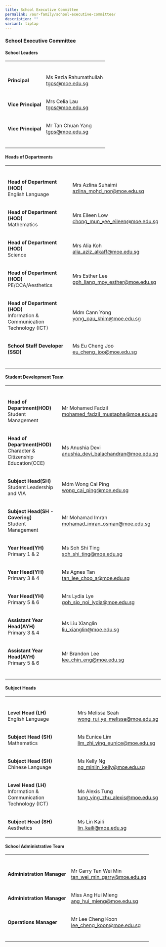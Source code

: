 ```yaml
---
title: School Executive Committee
permalink: /our-family/school-executive-committee/
description: ""
variant: tiptap
---
```

<h3><strong>School Executive Committee</strong></h3>
<h4><strong>School Leaders</strong></h4>
<table style="minWidth: 50px">
<colgroup>
<col>
<col>
</colgroup>
<tbody>
<tr>
<th rowspan="1" colspan="1">
<p></p>
</th>
<th rowspan="1" colspan="1">
<p></p>
</th>
</tr>
<tr>
<td rowspan="1" colspan="1">
<p><strong>Principal</strong>
</p>
</td>
<td rowspan="1" colspan="1">
<p>Ms Rezia Rahumathullah
<br><a href="mailto:tgps@moe.edu.sg" rel="noopener noreferrer nofollow" target="_blank">tgps@moe.edu.sg</a>
</p>
</td>
</tr>
<tr>
<td rowspan="1" colspan="1">
<p><strong>Vice Principal</strong>
</p>
</td>
<td rowspan="1" colspan="1">
<p>Mrs Celia Lau
<br><a href="mailto:tgps@moe.edu.sg" rel="noopener noreferrer nofollow" target="_blank">tgps@moe.edu.sg</a>
</p>
</td>
</tr>
<tr>
<td rowspan="1" colspan="1">
<p><strong>Vice Principal</strong>
</p>
</td>
<td rowspan="1" colspan="1">
<p>Mr Tan Chuan Yang
<br><a href="mailto:tgps@moe.edu.sg" rel="noopener noreferrer nofollow" target="_blank">tgps@moe.edu.sg</a>
</p>
</td>
</tr>
<tr>
<td rowspan="1" colspan="1">
<p></p>
</td>
<td rowspan="1" colspan="1">
<p></p>
</td>
</tr>
</tbody>
</table>
<h4><strong>Heads of Departments</strong></h4>
<table style="minWidth: 50px">
<colgroup>
<col>
<col>
</colgroup>
<tbody>
<tr>
<th rowspan="1" colspan="1">
<p></p>
</th>
<th rowspan="1" colspan="1">
<p></p>
</th>
</tr>
<tr>
<td rowspan="1" colspan="1">
<p><strong>Head of Department (HOD)</strong> 
<br>English Language</p>
</td>
<td rowspan="1" colspan="1">
<p>Mrs Azlina Suhaimi
<br><a href="mailto:azlina_mohd_nor@moe.edu.sg" rel="noopener noreferrer nofollow" target="_blank">azlina_mohd_nor@moe.edu.sg</a>
</p>
</td>
</tr>
<tr>
<td rowspan="1" colspan="1">
<p><strong>Head of Department (HOD)</strong> 
<br>Mathematics</p>
</td>
<td rowspan="1" colspan="1">
<p>Mrs Eileen Low
<br><a href="mailto:chong_mun_yee_eileen@moe.edu.sg" rel="noopener noreferrer nofollow" target="_blank">chong_mun_yee_eileen@moe.edu.sg</a>
</p>
</td>
</tr>
<tr>
<td rowspan="1" colspan="1">
<p><strong>Head of Department (HOD)</strong> 
<br>Science</p>
</td>
<td rowspan="1" colspan="1">
<p>Mrs Alia Koh
<br><a href="mailto:alia_aziz_alkaff@moe.edu.sg" rel="noopener noreferrer nofollow" target="_blank">alia_aziz_alkaff@moe.edu.sg</a>
</p>
</td>
</tr>
<tr>
<td rowspan="1" colspan="1">
<p><strong>Head of Department (HOD)</strong> 
<br>PE/CCA/Aesthetics</p>
</td>
<td rowspan="1" colspan="1">
<p>Mrs Esther Lee
<br><a href="mailto:goh_liang_moy_esther@moe.edu.sg" rel="noopener noreferrer nofollow" target="_blank">goh_liang_moy_esther@moe.edu.sg</a>
</p>
</td>
</tr>
<tr>
<td rowspan="1" colspan="1">
<p><strong>Head of Department (HOD)</strong> 
<br>Information &amp; Communication Technology (ICT)</p>
</td>
<td rowspan="1" colspan="1">
<p>Mdm Cann Yong
<br><a href="mailto:yong_pau_khim@moe.edu.sg" rel="noopener noreferrer nofollow" target="_blank">yong_pau_khim@moe.edu.sg</a>
</p>
</td>
</tr>
<tr>
<td rowspan="1" colspan="1">
<p><strong>School Staff Developer (SSD)</strong>
</p>
</td>
<td rowspan="1" colspan="1">
<p>Ms Eu Cheng Joo
<br><a href="mailto:eu_cheng_joo@moe.edu.sg" rel="noopener noreferrer nofollow" target="_blank">eu_cheng_joo@moe.edu.sg</a>
</p>
</td>
</tr>
<tr>
<td rowspan="1" colspan="1">
<p></p>
</td>
<td rowspan="1" colspan="1">
<p></p>
</td>
</tr>
</tbody>
</table>
<h4><strong>Student Development Team</strong></h4>
<table style="minWidth: 50px">
<colgroup>
<col>
<col>
</colgroup>
<tbody>
<tr>
<th rowspan="1" colspan="1">
<p></p>
</th>
<th rowspan="1" colspan="1">
<p></p>
</th>
</tr>
<tr>
<td rowspan="1" colspan="1">
<p><strong>Head of Department(HOD)</strong> 
<br>Student Management</p>
</td>
<td rowspan="1" colspan="1">
<p>Mr Mohamed Fadzil
<br><a href="mailto:mohamed_fadzil_mustapha@moe.edu.sg" rel="noopener noreferrer nofollow" target="_blank">mohamed_fadzil_mustapha@moe.edu.sg</a>
</p>
</td>
</tr>
<tr>
<td rowspan="1" colspan="1">
<p><strong>Head of Department(HOD)</strong> 
<br>Character &amp; Citizenship Education(CCE)</p>
</td>
<td rowspan="1" colspan="1">
<p>Ms Anushia Devi
<br><a href="mailto:anushia_devi_balachandran@moe.edu.sg" rel="noopener noreferrer nofollow" target="_blank">anushia_devi_balachandran@moe.edu.sg</a>
</p>
</td>
</tr>
<tr>
<td rowspan="1" colspan="1">
<p><strong>Subject Head(SH)</strong> 
<br>Student Leadership and VIA</p>
</td>
<td rowspan="1" colspan="1">
<p>Mdm Wong Cai Ping
<br><a href="mailto:wong_cai_ping@moe.edu.sg" rel="noopener noreferrer nofollow" target="_blank">wong_cai_ping@moe.edu.sg</a>
</p>
</td>
</tr>
<tr>
<td rowspan="1" colspan="1">
<p><strong>Subject Head(SH - Covering)</strong>
<br>Student Management</p>
</td>
<td rowspan="1" colspan="1">
<p>Mr Mohamad Imran
<br><a href="mailto:mohamad_imran_osman@moe.edu.sg" rel="noopener noreferrer nofollow" target="_blank">mohamad_imran_osman@moe.edu.sg</a>
</p>
</td>
</tr>
<tr>
<td rowspan="1" colspan="1">
<p><strong>Year Head(YH)</strong> 
<br>Primary 1 &amp; 2</p>
</td>
<td rowspan="1" colspan="1">
<p>Ms Soh Shi Ting
<br><a href="mailto:soh_shi_ting@moe.edu.sg" rel="noopener noreferrer nofollow" target="_blank">soh_shi_ting@moe.edu.sg</a>
</p>
</td>
</tr>
<tr>
<td rowspan="1" colspan="1">
<p><strong>Year Head(YH)</strong> 
<br>Primary 3 &amp; 4</p>
</td>
<td rowspan="1" colspan="1">
<p>Ms Agnes Tan
<br><a href="mailto:tan_lee_choo_a@moe.edu.sg" rel="noopener noreferrer nofollow" target="_blank">tan_lee_choo_a@moe.edu.sg</a>
</p>
</td>
</tr>
<tr>
<td rowspan="1" colspan="1">
<p><strong>Year Head(YH)</strong> 
<br>Primary 5 &amp; 6</p>
</td>
<td rowspan="1" colspan="1">
<p>Mrs Lydia Lye
<br><a href="mailto:goh_sio_noi_lydia@moe.edu.sg" rel="noopener noreferrer nofollow" target="_blank">goh_sio_noi_lydia@moe.edu.sg</a>
</p>
</td>
</tr>
<tr>
<td rowspan="1" colspan="1">
<p><strong>Assistant Year Head(AYH)</strong> 
<br>Primary 3 &amp; 4</p>
</td>
<td rowspan="1" colspan="1">
<p>Ms Liu Xianglin
<br><a href="mailto:liu_xianglin@moe.edu.sg" rel="noopener noreferrer nofollow" target="_blank">liu_xianglin@moe.edu.sg</a>
</p>
</td>
</tr>
<tr>
<td rowspan="1" colspan="1">
<p><strong>Assistant Year Head(AYH)</strong> 
<br>Primary 5 &amp; 6</p>
</td>
<td rowspan="1" colspan="1">
<p>Mr Brandon Lee
<br><a href="mailto:lee_chin_eng@moe.edu.sg" rel="noopener noreferrer nofollow" target="_blank">lee_chin_eng@moe.edu.sg</a>
</p>
</td>
</tr>
<tr>
<td rowspan="1" colspan="1">
<p></p>
</td>
<td rowspan="1" colspan="1">
<p></p>
</td>
</tr>
</tbody>
</table>
<h4><strong>Subject Heads</strong></h4>
<table style="minWidth: 50px">
<colgroup>
<col>
<col>
</colgroup>
<tbody>
<tr>
<th rowspan="1" colspan="1">
<p></p>
</th>
<th rowspan="1" colspan="1">
<p></p>
</th>
</tr>
<tr>
<td rowspan="1" colspan="1">
<p><strong>Level Head (LH)</strong> 
<br>English Language</p>
</td>
<td rowspan="1" colspan="1">
<p>Mrs Melissa Seah
<br><a href="mailto:wong_rui_ye_melissa@moe.edu.sg" rel="noopener noreferrer nofollow" target="_blank">wong_rui_ye_melissa@moe.edu.sg</a>
</p>
</td>
</tr>
<tr>
<td rowspan="1" colspan="1">
<p><strong>Subject Head (SH)</strong> 
<br>Mathematics</p>
</td>
<td rowspan="1" colspan="1">
<p>Ms Eunice Lim
<br><a href="mailto:lim_zhi_ying_eunice@moe.edu.sg" rel="noopener noreferrer nofollow" target="_blank">lim_zhi_ying_eunice@moe.edu.sg</a>
</p>
</td>
</tr>
<tr>
<td rowspan="1" colspan="1">
<p><strong>Subject Head (SH)</strong> 
<br>Chinese Language</p>
</td>
<td rowspan="1" colspan="1">
<p>Ms Kelly Ng
<br><a href="mailto:ng_minlin_kelly@moe.edu.sg" rel="noopener noreferrer nofollow" target="_blank">ng_minlin_kelly@moe.edu.sg</a>
</p>
</td>
</tr>
<tr>
<td rowspan="1" colspan="1">
<p><strong>Level Head (LH)</strong> 
<br>Information &amp; Communication Technology (ICT)</p>
</td>
<td rowspan="1" colspan="1">
<p>Ms Alexis Tung
<br><a href="mailto:tung_ying_zhu_alexis@moe.edu.sg" rel="noopener noreferrer nofollow" target="_blank">tung_ying_zhu_alexis@moe.edu.sg</a>
</p>
</td>
</tr>
<tr>
<td rowspan="1" colspan="1">
<p><strong>Subject Head (SH)</strong>
<br>Aesthetics</p>
</td>
<td rowspan="1" colspan="1">
<p>Ms Lin Kaili
<br><a href="mailto:lin_kaili@moe.edu.sg" rel="noopener noreferrer nofollow" target="_blank">lin_kaili@moe.edu.sg</a>
</p>
</td>
</tr>
</tbody>
</table>
<h4><strong>School Administrative Team</strong></h4>
<table style="minWidth: 50px">
<colgroup>
<col>
<col>
</colgroup>
<tbody>
<tr>
<th rowspan="1" colspan="1">
<p></p>
</th>
<th rowspan="1" colspan="1">
<p></p>
</th>
</tr>
<tr>
<td rowspan="1" colspan="1">
<p><strong>Administration Manager</strong>
</p>
</td>
<td rowspan="1" colspan="1">
<p>Mr Garry Tan Wei Min
<br><a href="mailto:tan_wei_min_garry@moe.edu.sg" rel="noopener noreferrer nofollow" target="_blank">tan_wei_min_garry@moe.edu.sg</a>
</p>
</td>
</tr>
<tr>
<td rowspan="1" colspan="1">
<p><strong>Administration Manager</strong>
</p>
</td>
<td rowspan="1" colspan="1">
<p>Miss Ang Hui Mieng
<br><a href="mailto:ang_hui_mieng@moe.edu.sg" rel="noopener noreferrer nofollow" target="_blank">ang_hui_mieng@moe.edu.sg</a>
</p>
</td>
</tr>
<tr>
<td rowspan="1" colspan="1">
<p><strong>Operations Manager</strong>
</p>
</td>
<td rowspan="1" colspan="1">
<p>Mr Lee Cheng Koon
<br><a href="mailto:lee_cheng_koon@moe.edu.sg" rel="noopener noreferrer nofollow" target="_blank">lee_cheng_koon@moe.edu.sg</a>
</p>
</td>
</tr>
<tr>
<td rowspan="1" colspan="1">
<p></p>
</td>
<td rowspan="1" colspan="1">
<p></p>
</td>
</tr>
</tbody>
</table>
<p></p>